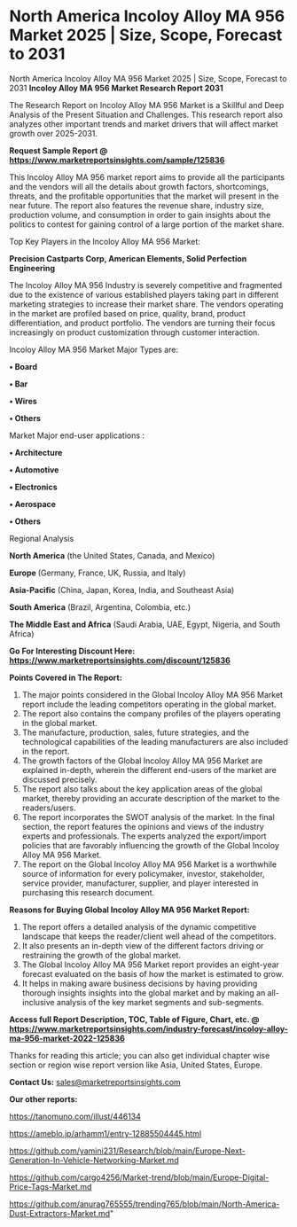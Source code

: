 # North America Incoloy Alloy MA 956 Market 2025 | Size, Scope, Forecast to 2031
North America Incoloy Alloy MA 956 Market 2025 | Size, Scope, Forecast to 2031
<strong>Incoloy Alloy MA 956 Market Research Report 2031</strong>

The Research Report on Incoloy Alloy MA 956 Market is a Skillful and Deep Analysis of the Present Situation and Challenges. This research report also analyzes other important trends and market drivers that will affect market growth over 2025-2031.

<strong>Request Sample Report @ <a href=https://www.marketreportsinsights.com/sample/125836>https://www.marketreportsinsights.com/sample/125836</a></strong>

This Incoloy Alloy MA 956 market report aims to provide all the participants and the vendors will all the details about growth factors, shortcomings, threats, and the profitable opportunities that the market will present in the near future. The report also features the revenue share, industry size, production volume, and consumption in order to gain insights about the politics to contest for gaining control of a large portion of the market share.

Top Key Players in the Incoloy Alloy MA 956 Market:

<strong>Precision Castparts Corp, American Elements, Solid Perfection Engineering</strong>

The Incoloy Alloy MA 956 Industry is severely competitive and fragmented due to the existence of various established players taking part in different marketing strategies to increase their market share. The vendors operating in the market are profiled based on price, quality, brand, product differentiation, and product portfolio. The vendors are turning their focus increasingly on product customization through customer interaction.

Incoloy Alloy MA 956 Market Major Types are:

<strong>• Board

• Bar

• Wires

• Others</strong>

Market Major end-user applications :

<strong>• Architecture

• Automotive

• Electronics

• Aerospace

• Others</strong>

Regional Analysis

</u><strong><b>North America</b></strong> (the United States, Canada, and Mexico)

<strong><b>Europe </b></strong>(Germany, France, UK, Russia, and Italy)

<strong><b>Asia-Pacific</b></strong> (China, Japan, Korea, India, and Southeast Asia)

<strong><b>South America</b></strong> (Brazil, Argentina, Colombia, etc.)

<strong><b>The Middle East and Africa</b></strong> (Saudi Arabia, UAE, Egypt, Nigeria, and South Africa)

<strong>Go For Interesting Discount Here: <a href=https://www.marketreportsinsights.com/discount/125836>https://www.marketreportsinsights.com/discount/125836</a></strong>

<strong>Points Covered in The Report:</strong>
<ol>
  <li>The major points considered in the Global Incoloy Alloy MA 956 Market report include the leading competitors operating in the global market.</li>
  <li>The report also contains the company profiles of the players operating in the global market.</li>
  <li>The manufacture, production, sales, future strategies, and the technological capabilities of the leading manufacturers are also included in the report.</li>
  <li>The growth factors of the Global Incoloy Alloy MA 956 Market are explained in-depth, wherein the different end-users of the market are discussed precisely.</li>
  <li>The report also talks about the key application areas of the global market, thereby providing an accurate description of the market to the readers/users.</li>
  <li>The report incorporates the SWOT analysis of the market. In the final section, the report features the opinions and views of the industry experts and professionals. The experts analyzed the export/import policies that are favorably influencing the growth of the Global Incoloy Alloy MA 956 Market.</li>
  <li>The report on the Global Incoloy Alloy MA 956 Market is a worthwhile source of information for every policymaker, investor, stakeholder, service provider, manufacturer, supplier, and player interested in purchasing this research document.</li>
</ol>
<strong>Reasons for Buying Global Incoloy Alloy MA 956 Market Report:</strong>

<ol>
  <li>The report offers a detailed analysis of the dynamic competitive landscape that keeps the reader/client well ahead of the competitors.</li>
  <li>It also presents an in-depth view of the different factors driving or restraining the growth of the global market.</li>
  <li>The Global Incoloy Alloy MA 956 Market report provides an eight-year forecast evaluated on the basis of how the market is estimated to grow.</li>
  <li>It helps in making aware business decisions by having providing thorough insights insights into the global market and by making an all-inclusive analysis of the key market segments and sub-segments.</li>
</ol>
<strong>Access full Report Description, TOC, Table of Figure, Chart, etc. @ <a href=https://www.marketreportsinsights.com/industry-forecast/incoloy-alloy-ma-956-market-2022-125836>https://www.marketreportsinsights.com/industry-forecast/incoloy-alloy-ma-956-market-2022-125836</a></strong>


Thanks for reading this article; you can also get individual chapter wise section or region wise report version like Asia, United States, Europe.

<strong>Contact Us:</strong>
sales@marketreportsinsights.com

<strong>Our other reports:</strong>

<a href=https://tanomuno.com/illust/446134>https://tanomuno.com/illust/446134</a>

<a href=https://ameblo.jp/arhamm1/entry-12885504445.html>https://ameblo.jp/arhamm1/entry-12885504445.html</a>

<a href=https://github.com/yamini231/Research/blob/main/Europe-Next-Generation-In-Vehicle-Networking-Market.md>https://github.com/yamini231/Research/blob/main/Europe-Next-Generation-In-Vehicle-Networking-Market.md</a>

<a href=https://github.com/cargo4256/Market-trend/blob/main/Europe-Digital-Price-Tags-Market.md>https://github.com/cargo4256/Market-trend/blob/main/Europe-Digital-Price-Tags-Market.md</a>

<a href=https://github.com/anurag765555/trending765/blob/main/North-America-Dust-Extractors-Market.md>https://github.com/anurag765555/trending765/blob/main/North-America-Dust-Extractors-Market.md</a>"
